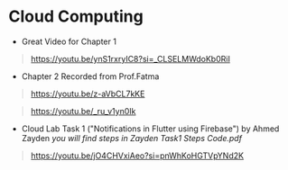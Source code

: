 # Cloud Computing

- Great Video for Chapter 1

> https://youtu.be/ynS1rxryIC8?si=_CLSELMWdoKb0RiI

- Chapter 2 Recorded from Prof.Fatma

> https://youtu.be/z-aVbCL7kKE

> https://youtu.be/_ru_v1yn0Ik

- Cloud Lab Task 1 ("Notifications in Flutter using Firebase") by Ahmed Zayden
 *you will find steps in Zayden Task1 Steps Code.pdf*

> https://youtu.be/jO4CHVxiAeo?si=pnWhKoHGTVpYNd2K